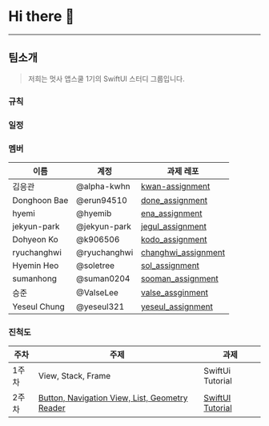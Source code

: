 # Hi there 👋

---
## 팀소개
> 저희는 멋사 앱스쿨 1기의 SwiftUI 스터디 그룹입니다.

### 규칙


### 일정 


### 멤버
|이름|계정|과제 레포|
|---|---|---|
|김응관|@alpha-kwhn|[kwan-assignment](https://github.com/likelion-swiftui/kwan-assignment)|
|Donghoon Bae|@erun94510|[done_assignment](https://github.com/likelion-swiftui/done_assignment)|
|hyemi|@hyemib|[ena_assignment](https://github.com/likelion-swiftui/ena_assignment)|
|jekyun-park|@jekyun-park|[jegul_assignment](https://github.com/likelion-swiftui/jegul_assignment)|
|Dohyeon Ko|@k906506|[kodo_assignment](https://github.com/likelion-swiftui/kodo_assignment)|
|ryuchanghwi|@ryuchanghwi|[changhwi_assignment](https://github.com/likelion-swiftui/changhwi_assignment)|
|Hyemin Heo|@soletree|[sol_assignment](https://github.com/likelion-swiftui/sol_assignment)|
|sumanhong|@suman0204|[sooman_assignment](https://github.com/likelion-swiftui/sooman_assignment)|
|승준|@ValseLee|[valse_assginment](https://github.com/likelion-swiftui/valse_assginment)|
|Yeseul Chung|@yeseul321|[yeseul_assignment](https://github.com/likelion-swiftui/yeseul_assignment)|

### 진척도
| 주차 | 주제 | 과제 |
|---|---|---|
|1주차|View, Stack, Frame|SwiftUi Tutorial|
|2주차|[Button, Navigation View, List, Geometry Reader](https://github.com/likelion-swiftui/notice_assignment/tree/main/20221011)|[SwiftUI Tutorial]((https://github.com/likelion-swiftui/notice_assignment/tree/main/20221011))|
